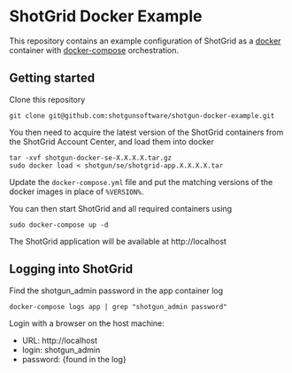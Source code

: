 # ShotGrid Docker Example

This repository contains an example configuration of ShotGrid as a [docker](https://www.docker.com) container with [docker-compose](https://www.docker.com) orchestration.

## Getting started

Clone this repository 

    git clone git@github.com:shotgunsoftware/shotgun-docker-example.git

You then need to acquire the latest version of the ShotGrid containers from the ShotGrid Account Center, and load them into docker

    tar -xvf shotgun-docker-se-X.X.X.X.tar.gz
    sudo docker load < shotgun/se/shotgrid-app.X.X.X.X.tar
    
Update the `docker-compose.yml` file and put the matching versions of the docker images in place of `%VERSION%`.

You can then start ShotGrid and all required containers using

    sudo docker-compose up -d
    
The ShotGrid application will be available at http://localhost
    
## Logging into ShotGrid

Find the shotgun_admin password in the app container log

    docker-compose logs app | grep "shotgun_admin password"

Login with a browser on the host machine:

  * URL:      http://localhost
  * login:    shotgun_admin
  * password: {found in the log}
